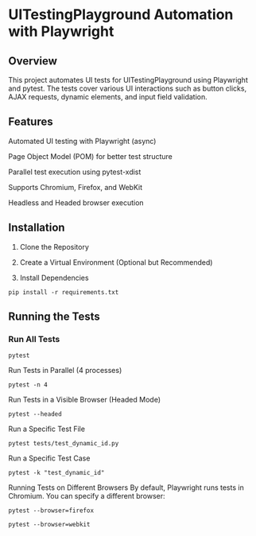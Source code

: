 # UITestingPlayground Automation with Playwright

## Overview

This project automates UI tests for UITestingPlayground using Playwright and pytest. The tests cover various UI interactions such as button clicks, AJAX requests, dynamic elements, and input field validation.

## Features

Automated UI testing with Playwright (async)

Page Object Model (POM) for better test structure

Parallel test execution using pytest-xdist

Supports Chromium, Firefox, and WebKit

Headless and Headed browser execution

## Installation

1. Clone the Repository

2. Create a Virtual Environment (Optional but Recommended)

3. Install Dependencies
```commandline
pip install -r requirements.txt
```

## Running the Tests
### Run All Tests
```commandline
pytest
```


Run Tests in Parallel (4 processes)
```commandline
pytest -n 4
```

Run Tests in a Visible Browser (Headed Mode)
```commandline
pytest --headed
```


Run a Specific Test File
```commandline
pytest tests/test_dynamic_id.py
```

Run a Specific Test Case
```commandline
pytest -k "test_dynamic_id"
```

Running Tests on Different Browsers
By default, Playwright runs tests in Chromium. You can specify a different browser:

```commandline
pytest --browser=firefox
```

```commandline
pytest --browser=webkit
```


